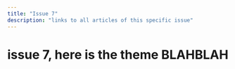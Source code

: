 ```yaml
---
title: "Issue 7"
description: "links to all articles of this specific issue"
---
```


# issue 7, here is the theme BLAHBLAH
